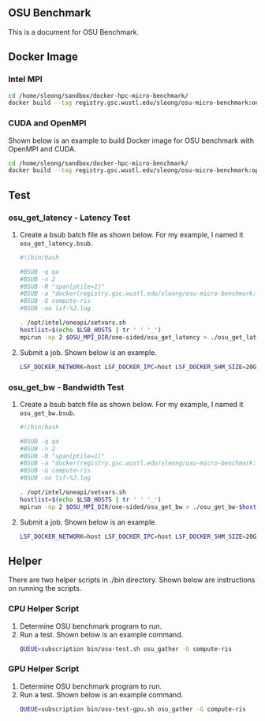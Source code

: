 ## OSU Benchmark

This is a document for OSU Benchmark.

## Docker Image

### Intel MPI

```bash
cd /home/sleong/sandbox/docker-hpc-micro-benchmark/
docker build --tag registry.gsc.wustl.edu/sleong/osu-micro-benchmark:oneapi .
```

### CUDA and OpenMPI

Shown below is an example to build Docker image for OSU benchmark with OpenMPI and CUDA.

```bash
cd /home/sleong/sandbox/docker-hpc-micro-benchmark/
docker build --tag registry.gsc.wustl.edu/sleong/osu-micro-benchmark:openmpi-cuda-ofed -f Dockerfile.openmpi-cuda-lsf .
```

## Test


### osu_get_latency - Latency Test

1. Create a bsub batch file as shown below. For my example,  I named it `osu_get_latency.bsub`.
   ```bash
   #!/bin/bash

   #BSUB -q qa 
   #BSUB -n 2
   #BSUB -R "span[ptile=1]" 
   #BSUB -a "docker(registry.gsc.wustl.edu/sleong/osu-micro-benchmark:oneapi)"
   #BSUB -G compute-ris
   #BSUB -oo lsf-%J.log

   . /opt/intel/oneapi/setvars.sh
   hostlist=$(echo $LSB_HOSTS | tr ' ' '_')
   mpirun -np 2 $OSU_MPI_DIR/one-sided/osu_get_latency > ./osu_get_latency-$hostlist-$LSB_JOBID.log
   ```
2. Submit a job.  Shown below is an example.
   ```bash
   LSF_DOCKER_NETWORK=host LSF_DOCKER_IPC=host LSF_DOCKER_SHM_SIZE=20G bsub < osu_get_latency.bsub
   ```

### osu_get_bw - Bandwidth Test

1. Create a bsub batch file as shown below. For my example,  I named it `osu_get_bw.bsub`.
   ```bash
   #!/bin/bash

   #BSUB -q qa
   #BSUB -n 2
   #BSUB -R "span[ptile=1]"
   #BSUB -a "docker(registry.gsc.wustl.edu/sleong/osu-micro-benchmark:oneapi)"
   #BSUB -G compute-ris
   #BSUB -oo lsf-%J.log

   . /opt/intel/oneapi/setvars.sh
   hostlist=$(echo $LSB_HOSTS | tr ' ' '_')
   mpirun -np 2 $OSU_MPI_DIR/one-sided/osu_get_bw > ./osu_get_bw-$hostlist-$LSB_JOBID.log
   ```
2. Submit a job.  Shown below is an example.
   ```bash
   LSF_DOCKER_NETWORK=host LSF_DOCKER_IPC=host LSF_DOCKER_SHM_SIZE=20G bsub < osu_get_bw.bsub
   ```


## Helper

There are two helper scripts in ./bin directory.  Shown below are instructions on running the scripts.

### CPU Helper Script

1. Determine OSU benchmark program to run.
2. Run a test.  Shown below is an example command.
   ```bash
   QUEUE=subscription bin/osu-test.sh osu_gather -G compute-ris
   ```

### GPU Helper Script

1. Determine OSU benchmark program to run.
2. Run a test.  Shown below is an example command.
   ```bash
   QUEUE=subscription bin/osu-test-gpu.sh osu_gather -G compute-ris
   ```
